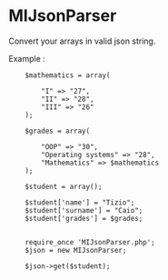 MIJsonParser
============

Convert your arrays in valid json string.

Example :

		$mathematics = array(
		
		    "I" => "27",
		    "II" => "28",
		    "III" => "26"
		);
		
		$grades = array(
		
		    "OOP" => "30",
		    "Operating systems" => "28",
		    "Mathematics" => $mathematics
		);
		
		$student = array();
		
		$student['name'] = "Tizio";
		$student['surname'] = "Caio";
		$student['grades'] = $grades;
				
				
		require_once 'MIJsonParser.php';
		$json = new MIJsonParser;
		
		$json->get($student);
